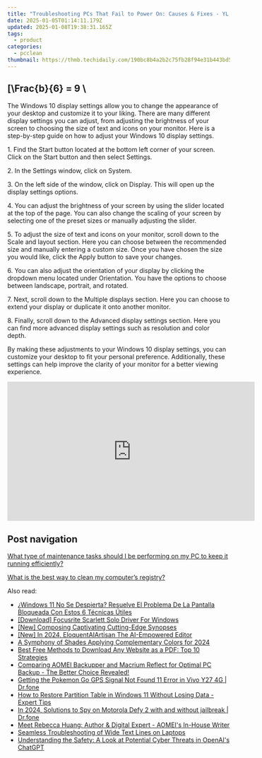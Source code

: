 ```yaml
---
title: "Troubleshooting PCs That Fail to Power On: Causes & Fixes - YL Computing Experts"
date: 2025-01-05T01:14:11.179Z
updated: 2025-01-08T19:38:31.165Z
tags:
  - product
categories:
  - pcclean
thumbnail: https://thmb.techidaily.com/190bc8b4a2b2c75fb28f94e31b443bd5a1a2add3f40bf2451de84693ef89aead.jpeg
---
```


## \[\Frac{b}{6} = 9 \

The Windows 10 display settings allow you to change the appearance of your desktop and customize it to your liking. There are many different display settings you can adjust, from adjusting the brightness of your screen to choosing the size of text and icons on your monitor. Here is a step-by-step guide on how to adjust your Windows 10 display settings. 

1\. Find the Start button located at the bottom left corner of your screen. Click on the Start button and then select Settings.

2\. In the Settings window, click on System.

3\. On the left side of the window, click on Display. This will open up the display settings options. 

4\. You can adjust the brightness of your screen by using the slider located at the top of the page. You can also change the scaling of your screen by selecting one of the preset sizes or manually adjusting the slider.

5\. To adjust the size of text and icons on your monitor, scroll down to the Scale and layout section. Here you can choose between the recommended size and manually entering a custom size. Once you have chosen the size you would like, click the Apply button to save your changes.

6\. You can also adjust the orientation of your display by clicking the dropdown menu located under Orientation. You have the options to choose between landscape, portrait, and rotated.

7\. Next, scroll down to the Multiple displays section. Here you can choose to extend your display or duplicate it onto another monitor.

8\. Finally, scroll down to the Advanced display settings section. Here you can find more advanced display settings such as resolution and color depth. 

By making these adjustments to your Windows 10 display settings, you can customize your desktop to fit your personal preference. Additionally, these settings can help improve the clarity of your monitor for a better viewing experience.

<!-- affiliate ads begin -->
<iframe width="560" height="315" src="https://www.youtube.com/embed/O7ChChlyX2o?si=7pMKdN1NZig1kYek" title="YouTube video player" frameborder="0" allow="accelerometer; autoplay; clipboard-write; encrypted-media; gyroscope; picture-in-picture; web-share" referrerpolicy="strict-origin-when-cross-origin" allowfullscreen></iframe>
<!-- affiliate ads end -->

## Post navigation

[What type of maintenance tasks should I be performing on my PC to keep it running efficiently?](https://tools.techidaily.com/pcclean/products/)

[What is the best way to clean my computer’s registry?](https://tools.techidaily.com/pcclean/products/)

<ins class="adsbygoogle"
     style="display:block"
     data-ad-format="autorelaxed"
     data-ad-client="ca-pub-7571918770474297"
     data-ad-slot="1223367746"></ins>

<ins class="adsbygoogle"
     style="display:block"
     data-ad-client="ca-pub-7571918770474297"
     data-ad-slot="8358498916"
     data-ad-format="auto"
     data-full-width-responsive="true"></ins>

<span class="atpl-alsoreadstyle">Also read:</span>
<div><ul>
<li><a href="https://win-updates.techidaily.com/windows-11-no-se-despierta-resuelve-el-problema-de-la-pantalla-bloqueada-con-estos-6-tecnicas-utiles/"><u>¿Windows 11 No Se Despierta? Resuelve El Problema De La Pantalla Bloqueada Con Estos 6 Técnicas Útiles</u></a></li>
<li><a href="https://hardware-help.techidaily.com/download-focusrite-scarlett-solo-driver-for-windows/"><u>[Download] Focusrite Scarlett Solo Driver For Windows</u></a></li>
<li><a href="https://fox-access.techidaily.com/new-composing-captivating-cutting-edge-synopses/"><u>[New] Composing Captivating Cutting-Edge Synopses</u></a></li>
<li><a href="https://fox-access.techidaily.com/new-in-2024-eloquentaiartisan-the-ai-empowered-editor/"><u>[New] In 2024, EloquentAIArtisan The AI-Empowered Editor</u></a></li>
<li><a href="https://extra-resources.techidaily.com/a-symphony-of-shades-applying-complementary-colors-for-2024/"><u>A Symphony of Shades Applying Complementary Colors for 2024</u></a></li>
<li><a href="https://win-cloud.techidaily.com/best-free-methods-to-download-any-website-as-a-pdf-top-10-strategies/"><u>Best Free Methods to Download Any Website as a PDF: Top 10 Strategies</u></a></li>
<li><a href="https://win-updates.techidaily.com/comparing-aomei-backupper-and-macrium-reflect-for-optimal-pc-backup-the-better-choice-revealed/"><u>Comparing AOMEI Backupper and Macrium Reflect for Optimal PC Backup - The Better Choice Revealed!</u></a></li>
<li><a href="https://android-location.techidaily.com/getting-the-pokemon-go-gps-signal-not-found-11-error-in-vivo-y27-4g-drfone-by-drfone-virtual/"><u>Getting the Pokemon Go GPS Signal Not Found 11 Error in Vivo Y27 4G | Dr.fone</u></a></li>
<li><a href="https://win-updates.techidaily.com/how-to-restore-partition-table-in-windows-11-without-losing-data-expert-tips/"><u>How to Restore Partition Table in Windows 11 Without Losing Data - Expert Tips</u></a></li>
<li><a href="https://android-location-track.techidaily.com/in-2024-solutions-to-spy-on-motorola-defy-2-with-and-without-jailbreak-drfone-by-drfone-virtual-android/"><u>In 2024, Solutions to Spy on Motorola Defy 2 with and without jailbreak | Dr.fone</u></a></li>
<li><a href="https://win-updates.techidaily.com/meet-rebecca-huang-author-and-digital-expert-aomeis-in-house-writer/"><u>Meet Rebecca Huang: Author & Digital Expert - AOMEI's In-House Writer</u></a></li>
<li><a href="https://network-issues.techidaily.com/seamless-troubleshooting-of-wide-text-lines-on-laptops/"><u>Seamless Troubleshooting of Wide Text Lines on Laptops</u></a></li>
<li><a href="https://tech-revival.techidaily.com/understanding-the-safety-a-look-at-potential-cyber-threats-in-openais-chatgpt/"><u>Understanding the Safety: A Look at Potential Cyber Threats in OpenAI's ChatGPT</u></a></li>
</ul></div>

